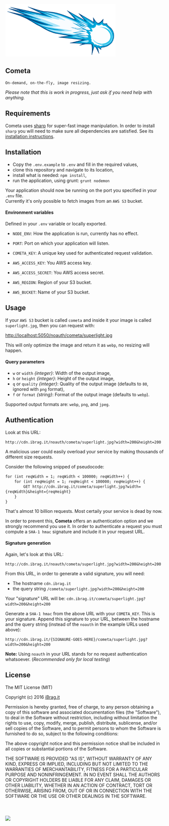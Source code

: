 <img src="./app/public/cometa.png" width="350">

## Cometa
```
On-demand, on-the-fly, image resizing.
```
*Please note that this is work in progress, just ask if you need help with anything.*



## Requirements

Cometa uses [sharp](https://github.com/lovell/sharp) for super-fast image manipulation. In order to install `sharp` you will need to make sure all dependencies are satisfied. See its [installation instructions](http://sharp.dimens.io/en/stable/install/).



## Installation

- Copy the `.env.example` to `.env` and fill in the required values,
- clone this repository and navigate to its location,
- install what is needed: `npm install`,
- run the application, using grunt: `grunt nodemon`

Your application should now be running on the port you specified in your `.env` file.<br />
Currently it's only possible to fetch images from an `AWS S3` bucket.

#### Environment variables

Defined in your `.env` variable or locally exported.

- `NODE_ENV`: How the application is run, currently has no effect.
- `PORT`: Port on which your application will listen.
- `COMETA_KEY`: A unique key used for authenticated request validation.

- `AWS_ACCESS_KEY`: You AWS access key.
- `AWS_ACCESS_SECRET`: You AWS access secret.
- `AWS_REGION`: Region of your S3 bucket.
- `AWS_BUCKET`: Name of your S3 bucket.



## Usage

If your `AWS S3` bucket is called `cometa` and inside it your image is called `superlight.jpg`, then you can request with:

[http://localhost:5050/noauth/cometa/superlight.jpg](http://localhost:5050/noauth/cometa/superlight.jpg)

This will only optimize the image and return it as `webp`, no resizing will happen.

#### Query parameters

- `w` or `width` *{integer}*: Width of the output image,
- `h` or `height` *{integer}*: Height of the output image, 
- `q` or `quality` *{integer}*: Quality of the output image (defaults to `80`, ignored with `png` format),
- `f` or `format` *{string}*: Format of the output image (defaults to `webp`).

Supported output formats are: `webp`, `png`, and `jpeg`.



## Authentication

Look at this URL:

```
http://cdn.ibrag.it/noauth/cometa/superlight.jpg?width=200&height=200
```

A malicious user could easily overload your service by making thousands of different size requests.

Consider the following snipped of pseudocode:

```
for (int reqWidth = 1; reqWidth < 100000; reqWidth++) {
	for (int reqHeight = 1; reqHeight < 100000; reqHeight++) {
    	GET http://cdn.ibrag.it/cometa/superlight.jpg?width={reqWidth}&height={reqHeight}
	}
}
```

That's almost 10 billion requests. Most certaily your service is dead by now.

In order to prevent this, **Cometa** offers an authentication option and we strongly recommend you use it. In order to authenticate a request you must compute a `SHA-1 hmac` signature and include it in your request URL.

#### Signature generation

Again, let's look at this URL:

```
http://cdn.ibrag.it/noauth/cometa/superlight.jpg?width=200&height=200
```

From this URL, in order to generate a valid signature, you will need:

- The hostname `cdn.ibrag.it`
- the query string `/cometa/superlight.jpg?width=200&height=200`

Your "signature" URL will be: `cdn.ibrag.it/cometa/superlight.jpg?width=200&height=200`

Generate a `SHA-1 hmac` from the above URL with your `COMETA_KEY`. This is your signature. Append this signature to your URL, between the hostname and the query string (instead of the `noauth` in the example URLs used above):

```
http://cdn.ibrag.it/{SIGNAURE-GOES-HERE}/cometa/superlight.jpg?width=200&height=200
```

**Note:** Using `noauth` in your URL stands for no request authentication whatsoever. (*Recommended only for local testing*)



## License

The MIT License (MIT)

Copyright (c) 2016 [iBrag.it](http://ibrag.it)

Permission is hereby granted, free of charge, to any person obtaining a copy
of this software and associated documentation files (the "Software"), to deal
in the Software without restriction, including without limitation the rights
to use, copy, modify, merge, publish, distribute, sublicense, and/or sell
copies of the Software, and to permit persons to whom the Software is
furnished to do so, subject to the following conditions:

The above copyright notice and this permission notice shall be included in all
copies or substantial portions of the Software.

THE SOFTWARE IS PROVIDED "AS IS", WITHOUT WARRANTY OF ANY KIND, EXPRESS OR
IMPLIED, INCLUDING BUT NOT LIMITED TO THE WARRANTIES OF MERCHANTABILITY,
FITNESS FOR A PARTICULAR PURPOSE AND NONINFRINGEMENT. IN NO EVENT SHALL THE
AUTHORS OR COPYRIGHT HOLDERS BE LIABLE FOR ANY CLAIM, DAMAGES OR OTHER
LIABILITY, WHETHER IN AN ACTION OF CONTRACT, TORT OR OTHERWISE, ARISING FROM,
OUT OF OR IN CONNECTION WITH THE SOFTWARE OR THE USE OR OTHER DEALINGS IN THE
SOFTWARE.


<img src="http://ibrag.it/public/img/logo_286.png" width="30" style="padding-top:40px">
